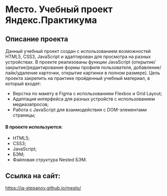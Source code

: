# Место. Учебный проект Яндекс.Практикума

## Описание проекта

Данный учебный проект создан с использованием возможностей HTML5, CSS3, JavaScript и адаптирован для просмотра на разных устройствах. В проекте реализованы функции JavaScript (открытие/закрытие/редактирование формы профиля пользователя, добавление/лайк/удаление карточки, открытие картинки в полном размере). Цель проекта закрепить на практике пройденный учебный материал, в который входят:

* Верстка по макету в Figma с использованием Flexbox и Grid Layout;
* Адаптация интерфейса для разных устройств с использованием медиазапросов;
* Работа с JavaScript для взаимодействия с DOM-элементами страницы;

#### В проекте используются:

* HTML5;
* CSS3;
* JavaScript;
* БЭМ;
* Файловая структура Nested БЭМ.

## Ссылка на сайт:
https://ia-stepanov.github.io/mesto/
